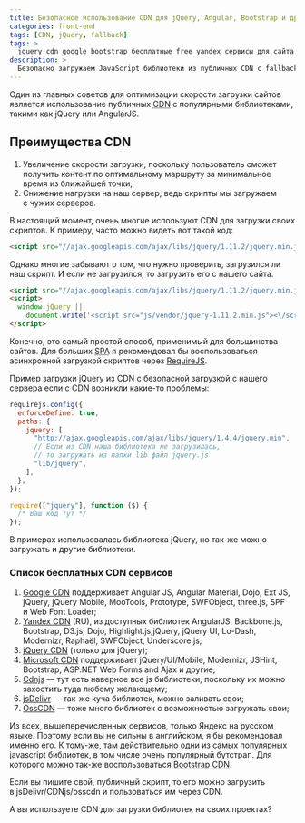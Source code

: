 ```yaml
---
title: Безопасное использование CDN для jQuery, Angular, Bootstrap и других библиотек
categories: front-end
tags: [CDN, jQuery, fallback]
tags: >
  jquery cdn google bootstrap бесплатные free yandex сервисы для сайта angular Modernizr
description: >
  Безопасно загружаем JavaScript библиотеки из публичных CDN с fallback-ом на локальную библиотеку. Jquery, Angular JS, Bootstrap и другие.
---
```


Один из главных советов для оптимизации скорости загрузки сайтов является использование публичных <abbr title="Content Delivery Network">CDN</abbr> с популярными библиотеками, такими как jQuery или AngularJS.

## Преимущества CDN

1. Увеличение скорости загрузки, поскольку пользователь сможет получить контент по оптимальному маршруту за минимальное время из ближайшей точки;
1. Снижение нагрузки на наш сервер, ведь скрипты мы загружаем с чужих серверов.

В настоящий момент, очень многие используют CDN для загрузки своих скриптов. К примеру, часто можно видеть вот такой код:

```html
<script src="//ajax.googleapis.com/ajax/libs/jquery/1.11.2/jquery.min.js"></script>
```

Однако многие забывают о том, что нужно проверить, загрузился ли наш скрипт. И если не загрузился, то загрузить его с нашего сайта.

```html
<script src="//ajax.googleapis.com/ajax/libs/jquery/1.11.2/jquery.min.js"></script>
<script>
  window.jQuery ||
    document.write('<script src="js/vendor/jquery-1.11.2.min.js"><\/script>');
</script>
```

Конечно, это самый простой способ, применимый для большинства сайтов. Для больших <abbr title="Single Page Application">SPA</abbr> я рекомендовал бы воспользоваться асинхронной загрузкой скриптов через <a href="http://requirejs.org/">RequireJS</a>.

Пример загрузки jQuery из CDN с безопасной загрузкой с нашего сервера если с CDN возникли какие-то проблемы:

```js
requirejs.config({
  enforceDefine: true,
  paths: {
    jquery: [
      "http://ajax.googleapis.com/ajax/libs/jquery/1.4.4/jquery.min",
      // Если из CDN наша библиотека не загрузилась,
      // то загружать из папки lib файл jquery.js
      "lib/jquery",
    ],
  },
});

require(["jquery"], function ($) {
  /* Ваш код тут */
});
```

В примерах использовалась библиотека jQuery, но так-же можно загружать и другие библиотеки.

### Список бесплатных CDN сервисов

1. <a href="https://developers.google.com/speed/libraries/">Google CDN</a> поддерживает Angular JS, Angular Material, Dojo, Ext JS, jQuery, jQuery Mobile, MooTools, Prototype, SWFObject, three.js, SPF и Web Font Loader;
1. <a href="https://tech.yandex.ru/jslibs/">Yandex CDN</a> (RU), из доступных библиотек AngularJS, Backbone.js, Bootstrap, D3.js, Dojo, Highlight.js,jQuery, jQuery UI, Lo-Dash, Modernizr, Raphaёl, SWFObject, Underscore.js;
1. <a href="http://code.jquery.com/">jQuery CDN</a> (только для jQuery);
1. <a href="https://www.asp.net/ajax/cdn">Microsoft CDN</a> поддерживает jQuery/UI/Mobile, Modernizr, JSHint, Bootstrap, ASP.NET Web Forms and Ajax и другие;
1. <a href="https://cdnjs.com/">Cdnjs</a> — тут есть наверное все js библиотеки, поскольку их можно захостить туда любому желающему;
1. <a href="http://www.jsdelivr.com/">jsDelivr</a> — так-же куча библиотек, можно заливать свои;
1. <a href="https://osscdn.com/">OssCDN</a> — тоже много библиотек с возможностью загружать свои;

Из всех, вышеперечисленных сервисов, только Яндекс на русском языке. Поэтому если вы не сильны в английском, я бы рекомендовал именно его. К тому-же, там действительно одни из самых популярных javascript библиотек, в том числе очень популярный бутстрап. Для которого можно так-же воспользоваться <a href="https://www.bootstrapcdn.com/">Bootstrap CDN</a>.

Если вы пишите свой, публичный скрипт, то его можно загрузить в jsDelivr/CDNjs/osscdn и пользоваться им через CDN.

А вы используете CDN для загрузки библиотек на своих проектах?
